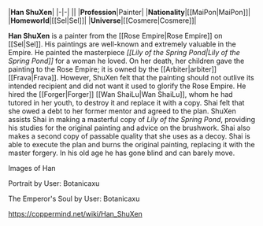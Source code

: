 |**Han ShuXen**|
|-|-|
||
|**Profession**|Painter|
|**Nationality**|[[MaiPon\|MaiPon]]|
|**Homeworld**|[[Sel\|Sel]]|
|**Universe**|[[Cosmere\|Cosmere]]|

**Han ShuXen** is a painter from the [[Rose Empire\|Rose Empire]] on [[Sel\|Sel]]. His paintings are well-known and extremely valuable in the Empire.
He painted the masterpiece *[[Lily of the Spring Pond\|Lily of the Spring Pond]]* for a woman he loved. On her death, her children gave the painting to the Rose Empire; it is owned by the [[Arbiter\|arbiter]] [[Frava\|Frava]]. However, ShuXen felt that the painting should not outlive its intended recipient and did not want it used to glorify the Rose Empire. He hired the [[Forger\|Forger]] [[Wan ShaiLu\|Wan ShaiLu]], whom he had tutored in her youth, to destroy it and replace it with a copy. Shai felt that she owed a debt to her former mentor and agreed to the plan.
ShuXen assists Shai in making a masterful copy of *Lily of the Spring Pond*, providing his studies for the original painting and advice on the brushwork. Shai also makes a second copy of passable quality that she uses as a decoy. Shai is able to execute the plan and burns the original painting, replacing it with the master forgery.
In his old age he has gone blind and can barely move.


Images of Han



Portrait by User: Botanicaxu






The Emperor's Soul by User: Botanicaxu






https://coppermind.net/wiki/Han_ShuXen